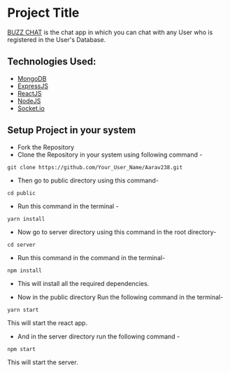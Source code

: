 
# Project Title
[BUZZ CHAT](https://buzz-chat-app.netlify.app) is the chat app in which you can chat with any User who is registered in the User's Database.




## Technologies Used: 

 - [MongoDB](https://www.mongodb.com/docs)
 - [ExpressJS](https://expressjs.com)
 - [ReactJS](https://reactjs.org/docs/getting-started.html)
 - [NodeJS](https://nodejs.org/en/docs/)
 - [Socket.io](https://socket.io/docs/v4/)




## Setup Project in your system

- Fork the Repository
- Clone the Repository in your system using following command -
```
git clone https://github.com/Your_User_Name/Aarav238.git
```
- Then go to public directory using this command-
```
cd public
```
- Run this command in the terminal -
```
yarn install
```
- Now go to server directory using this command in the root directory-
```
cd server
```
- Run this command in the command in the terminal-
```
npm install
```
- This will install all the required dependencies.

- Now in the public directory Run the following command in the terminal-

```
yarn start
```
This will start the react app.
- And in the server directory run the following command -
```
npm start
```
This will start the server.





